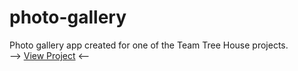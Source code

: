# photo-gallery

Photo gallery app created for one of the Team Tree House projects. <br/>
--> <a href="https://tu0oo.csb.app/" target="_blank" rel="noreferrer">View Project</a> <--
